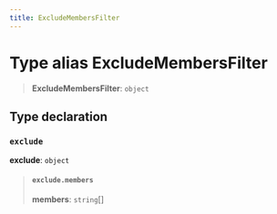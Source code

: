 ```yaml
---
title: ExcludeMembersFilter
---
```


# Type alias ExcludeMembersFilter

> **ExcludeMembersFilter**: `object`

## Type declaration

### `exclude`

**exclude**: `object`

> #### `exclude.members`
>
> **members**: `string`[]
>
>
